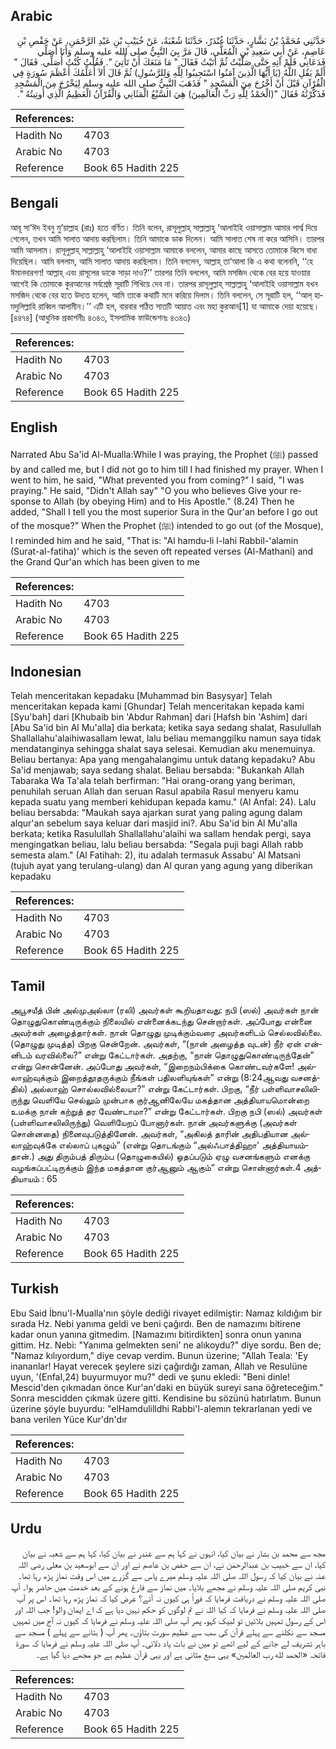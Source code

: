 ## Arabic


<div dir="rtl" lang="ar" style={{fontSize:'larger',backgroundColor:'#f8f9fa',padding:20}}>
حَدَّثَنِي مُحَمَّدُ بْنُ بَشَّارٍ، حَدَّثَنَا غُنْدَرٌ، حَدَّثَنَا شُعْبَةُ، عَنْ خُبَيْبِ بْنِ عَبْدِ الرَّحْمَنِ، عَنْ حَفْصِ بْنِ عَاصِمٍ، عَنْ أَبِي سَعِيدِ بْنِ الْمُعَلَّى، قَالَ مَرَّ بِيَ النَّبِيُّ صلى الله عليه وسلم وَأَنَا أُصَلِّي فَدَعَانِي فَلَمْ آتِهِ حَتَّى صَلَّيْتُ ثُمَّ أَتَيْتُ فَقَالَ ‏"‏ مَا مَنَعَكَ أَنْ تَأْتِيَ ‏"‏‏.‏ فَقُلْتُ كُنْتُ أُصَلِّي‏.‏ فَقَالَ ‏"‏ أَلَمْ يَقُلِ اللَّهُ ‏(‏يَا أَيُّهَا الَّذِينَ آمَنُوا اسْتَجِيبُوا لِلَّهِ وَلِلرَّسُولِ‏)‏ ثُمَّ قَالَ أَلاَ أُعَلِّمُكَ أَعْظَمَ سُورَةٍ فِي الْقُرْآنِ قَبْلَ أَنْ أَخْرُجَ مِنَ الْمَسْجِدِ ‏"‏ فَذَهَبَ النَّبِيُّ صلى الله عليه وسلم لِيَخْرُجَ مِنَ الْمَسْجِدِ فَذَكَّرْتُهُ فَقَالَ ‏"‏‏(‏الْحَمْدُ لِلَّهِ رَبِّ الْعَالَمِينَ‏)‏ هِيَ السَّبْعُ الْمَثَانِي وَالْقُرْآنُ الْعَظِيمُ الَّذِي أُوتِيتُهُ ‏"‏‏.‏
</div>
<div style={{backgroundColor:'#f8f9fa',padding:20, marginBottom: 10}}><table> <thead> <tr> <th>References:</th> <th></th> </tr> </thead> <tbody><tr><td>Hadith No</td><td>4703</td></tr><tr><td>Arabic No</td><td>4703</td></tr><tr><td>Reference</td><td>Book 65 Hadith 225</td></tr></tbody></table></div>

## Bengali


<div dir="ltr" lang="bn" style={{fontSize:'larger',backgroundColor:'#f8f9fa',padding:20}}>
আবূ সা‘ঈদ ইবনু মু‘য়াল্লাহ (রাঃ) হতে বর্ণিত। তিনি বলেন, রাসূলুল্লাহ্ সাল্লাল্লাহু ‘আলাইহি ওয়াসাল্লাম আমার পার্শ্ব দিয়ে গেলেন, তখন আমি সালাত আদায় করছিলাম। তিনি আমাকে ডাক দিলেন। আমি সালাত শেষ না করে আসিনি। তারপর আমি আসলাম। রাসূলুল্লাহ্ সাল্লাল্লাহু ‘আলাইহি ওয়াসাল্লাম আমাকে বললেন, আমার কাছে আসতে তোমাকে কিসে বাধা দিয়েছিল। আমি বললাম, আমি সালাত আদায় করছিলাম। তিনি বললেন, আল্লাহ্ তা‘আলা কি এ কথা বলেননি, ‘‘হে ঈমানদারগণ! আল্লাহ্ এবং রাসূলের ডাকে সাড়া দাও?’’ তারপর তিনি বললেন, আমি মসজিদ থেকে বের হয়ে যাওয়ার আগেই কি তোমাকে কুরআনের সর্বশ্রেষ্ঠ সূরাটি শিখিয়ে দেব না। তারপর রাসূলুল্লাহ্ সাল্লাল্লাহু ‘আলাইহি ওয়াসাল্লাম যখন মসজিদ থেকে বের হতে উদ্যত হলেন, আমি তাকে কথাটি মনে করিয়ে দিলাম। তিনি বললেন, সে সূরাটি হল, ‘‘আল্ হামদুলিল্লাহি রাব্বিল আলামীন।’’ এটি হল, বারবার পঠিত সাতটি আয়াত এবং মহা কুরআন[1] যা আমাকে দেয়া হয়েছে। [৪৪৭৪] (আধুনিক প্রকাশনীঃ ৪৩৪৩, ইসলামিক ফাউন্ডেশনঃ ৪৩৪৩)
</div>
<div style={{backgroundColor:'#f8f9fa',padding:20, marginBottom: 10}}><table> <thead> <tr> <th>References:</th> <th></th> </tr> </thead> <tbody><tr><td>Hadith No</td><td>4703</td></tr><tr><td>Arabic No</td><td>4703</td></tr><tr><td>Reference</td><td>Book 65 Hadith 225</td></tr></tbody></table></div>

## English


<div dir="ltr" lang="en" style={{fontSize:'larger',backgroundColor:'#f8f9fa',padding:20}}>
Narrated Abu Sa'id Al-Mualla:While I was praying, the Prophet (ﷺ) passed by and called me, but I did not go to him till I had finished my prayer. When I went to him, he said, "What prevented you from coming?" I said, "I was praying." He said, "Didn't Allah say" "O you who believes Give your response to Allah (by obeying Him) and to His Apostle." (8.24) Then he added, "Shall I tell you the most superior Sura in the Qur'an before I go out of the mosque?" When the Prophet (ﷺ) intended to go out (of the Mosque), I reminded him and he said, "That is: "Al hamdu-li l-lahi Rabbil-'alamin (Surat-al-fatiha)' which is the seven oft repeated verses (Al-Mathani) and the Grand Qur'an which has been given to me
</div>
<div style={{backgroundColor:'#f8f9fa',padding:20, marginBottom: 10}}><table> <thead> <tr> <th>References:</th> <th></th> </tr> </thead> <tbody><tr><td>Hadith No</td><td>4703</td></tr><tr><td>Arabic No</td><td>4703</td></tr><tr><td>Reference</td><td>Book 65 Hadith 225</td></tr></tbody></table></div>

## Indonesian


<div dir="ltr" lang="id" style={{fontSize:'larger',backgroundColor:'#f8f9fa',padding:20}}>
Telah menceritakan kepadaku [Muhammad bin Basysyar] Telah menceritakan kepada kami [Ghundar] Telah menceritakan kepada kami [Syu'bah] dari [Khubaib bin 'Abdur Rahman] dari [Hafsh bin 'Ashim] dari [Abu Sa'id bin Al Mu'alla] dia berkata; ketika saya sedang shalat, Rasulullah Shallallahu'alaihiwasallam lewat, lalu beliau memanggilku namun saya tidak mendatanginya sehingga shalat saya selesai. Kemudian aku menemuinya. Beliau bertanya: Apa yang mengahalangimu untuk datang kepadaku? Abu Sa'id menjawab; saya sedang shalat. Beliau bersabda: "Bukankah Allah Tabaraka Wa Ta'ala telah berfirman: "Hai orang-orang yang beriman, penuhilah seruan Allah dan seruan Rasul apabila Rasul menyeru kamu kepada suatu yang memberi kehidupan kepada kamu." (Al Anfal: 24). Lalu beliau bersabda: "Maukah saya ajarkan surat yang paling agung dalam alqur'an sebelum saya keluar dari masjid ini?. Abu Sa'id bin Al Mu'alla berkata; ketika Rasulullah Shallallahu'alaihi wa sallam hendak pergi, saya mengingatkan beliau, lalu beliau bersabda: "Segala puji bagi Allah rabb semesta alam." (Al Fatihah: 2), itu adalah termasuk Assabu' Al Matsani (tujuh ayat yang terulang-ulang) dan Al quran yang agung yang diberikan kepadaku
</div>
<div style={{backgroundColor:'#f8f9fa',padding:20, marginBottom: 10}}><table> <thead> <tr> <th>References:</th> <th></th> </tr> </thead> <tbody><tr><td>Hadith No</td><td>4703</td></tr><tr><td>Arabic No</td><td>4703</td></tr><tr><td>Reference</td><td>Book 65 Hadith 225</td></tr></tbody></table></div>

## Tamil


<div dir="ltr" lang="ta" style={{fontSize:'larger',backgroundColor:'#f8f9fa',padding:20}}>
அபூசயீத் பின் அல்முஅல்லா (ரலி) அவர்கள் கூறியதாவது: நபி (ஸல்) அவர்கள் நான் தொழுதுகொண்டிருக்கும் நிலையில் என்னைக்கடந்து சென்றார்கள். அப்போது என்னை அவர்கள் அழைத்தார்கள். நான் தொழுது முடிக்கும்வரை அவர்களிடம் செல்லவில்லை. (தொழுது முடித்த) பிறகு சென்றேன். அவர்கள், “(நான் அழைத்த வுடன்) நீர் ஏன் என்னிடம் வரவில்லை?” என்று கேட்டார்கள். அதற்கு, “நான் தொழுதுகொண்டிருந்தேன்” என்று சொன்னேன். அப்போது அவர்கள், “இறைநம்பிக்கை கொண்டவர்களே! அல்லாஹ்வுக்கும் இறைத்தூதருக்கும் நீங்கள் பதிலளியுங்கள்” என்று (8:24ஆவது வசனத்தில்) அல்லாஹ் சொல்லவில்லையா?” என்று கேட்டார்கள். பிறகு, “நீர் பள்ளிவாசலிலிருந்து வெளியே செல்லும் முன்பாக குர்ஆனிலேயே மகத்தான அத்தியாயமொன்றை உமக்கு நான் கற்றுத் தர வேண்டாமா?” என்று கேட்டார்கள். பிறகு நபி (ஸல்) அவர்கள் (பள்ளிவாசலிலிருந்து) வெளியேறப் போனார்கள். நான் அவர்களுக்கு (அவர்கள் சொன்னதை) நினைவுபடுத்தினேன். அவர்கள், “அகிலத் தாரின் அதிபதியான அல்லாஹ்வுக்கே எல்லாப் புகழும்” (என்று தொடங்கும் “அல்ஃபாத்திஹா' அத்தியாயம்தான்.) அது திரும்பத் திரும்ப (தொழுகையில்) ஓதப்படும் ஏழு வசனங்களும் எனக்கு வழங்கப்பட்டிருக்கும் இந்த மகத்தான குர்ஆனும் ஆகும்” என்று சொன்னார்கள்.4 அத்தியாயம் : 65
</div>
<div style={{backgroundColor:'#f8f9fa',padding:20, marginBottom: 10}}><table> <thead> <tr> <th>References:</th> <th></th> </tr> </thead> <tbody><tr><td>Hadith No</td><td>4703</td></tr><tr><td>Arabic No</td><td>4703</td></tr><tr><td>Reference</td><td>Book 65 Hadith 225</td></tr></tbody></table></div>

## Turkish


<div dir="ltr" lang="tr" style={{fontSize:'larger',backgroundColor:'#f8f9fa',padding:20}}>
Ebu Said İbnu'l-Mualla'nın şöyle dediği rivayet edilmiştir: Namaz kıldığım bir sırada Hz. Nebi yanıma geldi ve beni çağırdı. Ben de namazımı bitirene kadar onun yanına gitmedim. [Namazımı bitirdikten] sonra onun yanına gittim. Hz. Nebi: "Yanıma gelmekten seni' ne alıkoydu?" diye sordu. Ben de; "Namaz kılıyordum," diye cevap verdim. Bunun üzerine; "Allah Teala: 'Ey inananlar! Hayat verecek şeylere sizi çağırdığı zaman, Allah ve Resulüne uyun, '(EnfaI,24) buyurmuyor mu?" dedi ve şunu ekledi: "Beni dinle! Mescid'den çıkmadan önce Kur'an'daki en büyük sureyi sana öğreteceğim." Sonra mescidden çıkmak üzere gitti. Kendisine bu sözünü hatırlatım. Bunun üzerine şöyle buyurdu: "elHamdulilldhi Rabbi'l-alemın tekrarlanan yedi ve bana verilen Yüce Kur'dn'dır
</div>
<div style={{backgroundColor:'#f8f9fa',padding:20, marginBottom: 10}}><table> <thead> <tr> <th>References:</th> <th></th> </tr> </thead> <tbody><tr><td>Hadith No</td><td>4703</td></tr><tr><td>Arabic No</td><td>4703</td></tr><tr><td>Reference</td><td>Book 65 Hadith 225</td></tr></tbody></table></div>

## Urdu


<div dir="rtl" lang="ur" style={{fontSize:'larger',backgroundColor:'#f8f9fa',padding:20}}>
مجھ سے محمد بن بشار نے بیان کیا، انہوں نے کہا ہم سے غندر نے بیان کیا، کہا ہم سے شعبہ نے بیان کیا، ان سے خبیب بن عبدالرحمٰن نے، ان سے حفص بن عاصم نے اور ان سے ابوسعید بن معلی رضی اللہ عنہ نے بیان کیا کہ رسول اللہ صلی اللہ علیہ وسلم میرے پاس سے گزرے میں اس وقت نماز پڑھ رہا تھا۔ نبی کریم صلی اللہ علیہ وسلم نے مجھے بلایا۔ میں نماز سے فارغ ہونے کے بعد خدمت میں حاضر ہوا۔ آپ صلی اللہ علیہ وسلم نے دریافت فرمایا کہ فوراً ہی کیوں نہ آئے؟ عرض کیا کہ نماز پڑھ رہا تھا۔ اس پر آپ صلی اللہ علیہ وسلم نے فرمایا کہ کیا اللہ نے تم لوگوں کو حکم نہیں دیا ہے کہ اے ایمان والو! جب اللہ اور اس کے رسول تمہیں بلائیں تو لبیک کہو، پھر آپ صلی اللہ علیہ وسلم نے فرمایا کہ کیوں نہ آج میں تمہیں مسجد سے نکلنے سے پہلے قرآن کی سب سے عظیم سورت بتاؤں۔ پھر آپ ( بتانے سے پہلے ) مسجد سے باہر تشریف لے جانے کے لیے اٹھے تو میں نے بات یاد دلائی۔ آپ صلی اللہ علیہ وسلم نے فرمایا کہ سورۃ فاتحہ «الحمد لله رب العالمين‏» یہی سبع مثانی ہے اور یہی قرآن عظیم ہے جو مجھے دیا گیا ہے۔
</div>
<div style={{backgroundColor:'#f8f9fa',padding:20, marginBottom: 10}}><table> <thead> <tr> <th>References:</th> <th></th> </tr> </thead> <tbody><tr><td>Hadith No</td><td>4703</td></tr><tr><td>Arabic No</td><td>4703</td></tr><tr><td>Reference</td><td>Book 65 Hadith 225</td></tr></tbody></table></div>
